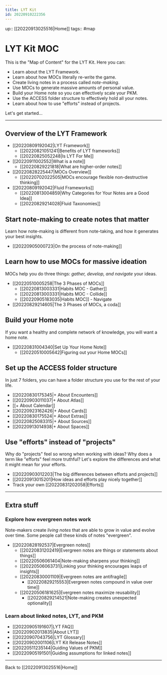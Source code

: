 ```yaml
---
title: LYT Kit
id: 20220910222356
---
```

up:: [[20220913025516|Home]]
tags:: #map 

# LYT Kit MOC
This is the "Map of Content" for the LYT Kit. Here you can:

- Learn about the LYT Framework.
- Learn about how MOCs literally re-write the game.
- Create living notes in a process called *note-making*.
- Use MOCs to generate massive amounts of personal value.
- Build your Home note so you can effectively scale your PKM.
- Use the ACCESS folder structure to effectively hold all your notes.
- Learn about how to use "efforts" instead of projects.

Let's get started...

---
## Overview of the LYT Framework
- [[20220809192042|LYT Framework]]
	- [[20220821051241|Benefits of LYT frameworks]]
	- [[20220825052248|Is LYT For Me]]
- [[20220911002552|What is a note]]
	- [[20220829221818|What are higher-order notes]]
- [[20220828225447|MOCs Overview]]
	- [[20220702022505|MOCs encourage flexible non-destructive thinking]]
- [[20220809192042|Fluid Frameworks]]
	- [[20220813004859|Why Categories for Your Notes are a Good Idea]]
	- [[20220829214028|Fluid Taxonomies]]


## Start note-making to create notes that matter
Learn how note-making is different from note-taking, and how it generates your best insights.

- [[20220905000723|On the process of note-making]]


## Learn how to use MOCs for massive ideation
MOCs help you do three things: *gather, develop, and navigate* your ideas.

- [[20220510005258|The 3 Phases of MOCs]]
	- [[20220813003331|Habits MOC - Gather]]
	- [[20220813003331|Habits MOC - Collide]]
	- [[20220905183035|Habits MOC]] - Navigate
- [[20220829214605|The 3 Phases of MOCs, a coda]]


## Build your Home note
If you want a healthy and complete network of knowledge, you will want a home note.

- [[20220831004340|Set Up Your Home Note]]
	- [[20220510005642|Figuring out your Home MOCs]]


## Set up the ACCESS folder structure
In just 7 folders, you can have a folder structure you use for the rest of your life. 

- [[20220830175345|+ About Encounters]]
- [[20220903011037|+ About Atlas]]
- [[+ About Calendar]]
- [[20220923162426|+ About Cards]]
- [[20220830175524|+ About Extras]]
- [[20220825083315|+ About Sources]]
- [[20220913014938|+ About Spaces]]


## Use "efforts" instead of "projects"
Why do "projects" feel so wrong when working with ideas? Why does a term like "efforts" feel more truthful? Let's explore the differences and what it might mean for your efforts.

- [[20220903012203|The big differences between efforts and projects]]
- [[20220913015201|How ideas and efforts play nicely together]]
- Track your own [[20220831202058|Efforts]]


---

## Extra stuff

### Explore how evergreen notes work
Note-makers create *living notes* that are able to grow in value and evolve over time. Some people call these kinds of notes "evergreen".

- [[20220828192537|Evergreen notes]]
	- [[20220831202419|Evergreen notes are things or statements about things]]
	- [[20220506061404|Note-making sharpens your thinking]]
	- [[20220506063731|Linking your thinking encourages leaps of insights]]
	- [[20220830001109|Evergreen notes are antifragile]]
		- [[20220829215553|Evergreen notes compound in value over time]]
	- [[20220506181625|Evergreen notes maximize reusability]]
		- [[20220829214521|Note-making creates unexpected optionality]]

### Learn about linked notes, LYT, and PKM
- [[20220905191607|LYT FAQ]]  
- [[20220902013835|About LYT]]
- [[20220907043756|LYT Glossary]]
- [[20220902001106|LYT Kit Release Notes]]
- [[20220511235144|Guiding Values of PKM]]
- [[20220905191501|Guiding assumptions for linked notes]]

---

Back to [[20220913025516|Home]]
